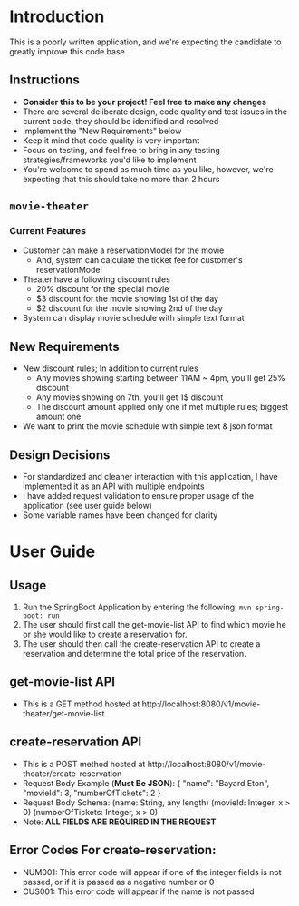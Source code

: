 # Introduction

This is a poorly written application, and we're expecting the candidate to greatly improve this code base.

## Instructions
* **Consider this to be your project! Feel free to make any changes**
* There are several deliberate design, code quality and test issues in the current code, they should be identified and resolved
* Implement the "New Requirements" below
* Keep it mind that code quality is very important
* Focus on testing, and feel free to bring in any testing strategies/frameworks you'd like to implement
* You're welcome to spend as much time as you like, however, we're expecting that this should take no more than 2 hours

## `movie-theater`

### Current Features
* Customer can make a reservationModel for the movie
  * And, system can calculate the ticket fee for customer's reservationModel
* Theater have a following discount rules
  * 20% discount for the special movie
  * $3 discount for the movie showing 1st of the day
  * $2 discount for the movie showing 2nd of the day
* System can display movie schedule with simple text format

## New Requirements
* New discount rules; In addition to current rules
  * Any movies showing starting between 11AM ~ 4pm, you'll get 25% discount
  * Any movies showing on 7th, you'll get 1$ discount
  * The discount amount applied only one if met multiple rules; biggest amount one
* We want to print the movie schedule with simple text & json format

## Design Decisions
* For standardized and cleaner interaction with this application, I have implemented it as an API with multiple endpoints
* I have added request validation to ensure proper usage of the application (see user guide below)
* Some variable names have been changed for clarity

# User Guide 
## Usage 
1) Run the SpringBoot Application by entering the following: `mvn spring-boot: run`
2) The user should first call the get-movie-list API to find which movie he or she would like to create a reservation for.
3) The user should then call the create-reservation API to create a reservation and determine the total price of the reservation.

## get-movie-list API 
* This is a GET method hosted at http://localhost:8080/v1/movie-theater/get-movie-list

## create-reservation API 
* This is a POST method hosted at http://localhost:8080/v1/movie-theater/create-reservation
* Request Body Example (**Must Be JSON**):
{
  "name": "Bayard Eton",
  "movieId": 3,
  "numberOfTickets": 2
}
* Request Body Schema: (name: String, any length) (movieId: Integer, x > 0) (numberOfTickets: Integer, x > 0)
* Note: **ALL FIELDS ARE REQUIRED IN THE REQUEST** 

## Error Codes For create-reservation:
* NUM001: This error code will appear if one of the integer fields is not passed, or if it is passed as a negative number or 0 
* CUS001: This error code will appear if the name is not passed
